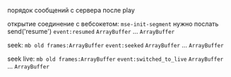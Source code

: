 порядок сообщений с сервера после play

открытие соединение с вебсокетом:
`mse-init-segment`
нужно послать send('resume')
`event:resumed`
`ArrayBuffer`
...
`ArrayBuffer`

seek:
`mb old frames:ArrayBuffer`
`event:seeked`
`ArrayBuffer`
...
`ArrayBuffer`

seek live:
`mb old frames:ArrayBuffer`
`event:switched_to_live`
`ArrayBuffer`
...
`ArrayBuffer`
